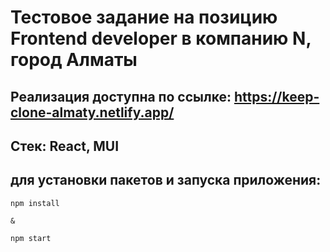 # Тестовое задание на позицию Frontend developer в компанию N, город Алматы
## Реализация доступна по ссылке: https://keep-clone-almaty.netlify.app/

## Стек: React, MUI

## для установки пакетов и запуска приложения:
```
npm install

&

npm start
```


